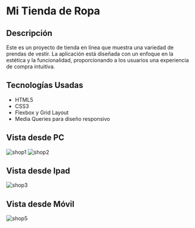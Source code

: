 # Mi Tienda de Ropa

## Descripción
Este es un proyecto de tienda en línea que muestra una variedad de prendas de vestir. La aplicación está diseñada con un enfoque en la estética y la funcionalidad, proporcionando a los usuarios una experiencia de compra intuitiva.

## Tecnologías Usadas
- HTML5
- CSS3
- Flexbox y Grid Layout
- Media Queries para diseño responsivo


## Vista desde PC
![shop1](https://github.com/user-attachments/assets/4b300fe0-4b7c-4210-8004-43dbaf604c78)
![shop2](https://github.com/user-attachments/assets/2630ede9-7c38-446c-8000-d0761a589546)

## Vista desde Ipad
![shop3](https://github.com/user-attachments/assets/3a454038-3d1a-41fb-96a8-e76c79eed164)

## Vista desde Móvil
![shop5](https://github.com/user-attachments/assets/50a716fc-5c36-4da9-9185-87a2480821d9)
